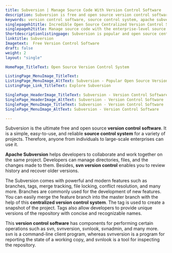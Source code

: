 ```yaml
---
title: Subversion | Manage Source Code With Version Control Software
description: Subversion is free and open source version control software for managing project source code such as directories, files and changes made to them.
keywords: version control software, source control system, apache subversion, svn version control, cvs version control, subversion svn, subversion version control, cvs source control, centralized version control system, subversion software, svn source control
singlepageh1title: Incredible Open Source Centralized Version Control System
singlepageh2title: Manage source code with the enterprise-level source control system. Enable developers to examine project history, recover old versions, and secure data.
Shortdescriptionlistingpage: Subversion is popular and open source centralized version control system for teams to work simultaneously on single project.
linktitle: Subversion
Imagetext:  Free Version Control Software 
draft: false
weight: 2
layout: "single"

HomePage_TitleText: Open Source Version Control System

ListingPage_MenuImage_TitleText: 
ListingPage_MenuImage_AltText: Subversion - Popular Open Source Version Control Software
ListingPage_Link_TitleText: Explore Subversion

SinglePage_HeaderImage_TitleText: Subversion - Version Control Software
SinglePage_HeaderImage_AltText: Subversion - Version Control Software
SinglePage_MenuImage_TitleText: Subversion - Version Control Software
SinglePage_MenuImage_AltText: Subversion - Version Control Software

---
```


Subversion is the ultimate free and open source **version control software**. It is a simple, easy-to-use, and reliable **source control system** for a variety of projects. Therefore, anyone from individuals to large-scale enterprises can use it.

**Apache Subversion** helps developers to collaborate and work together on the same project. Developers can manage directories, files, and the changes made to them. Besides, **svn version control** enables you to review history and recover older versions.

The Subversion comes with powerful and modern features such as branches, tags, merge tracking, file locking, conflict resolution, and many more. Branches are commonly used for the development of new features. You can easily merge the feature branch into the master branch with the help of this **centralized version control system**. The tag is used to create a snapshot of the project. Tags also allow developers to provide unique versions of the repository with concise and recognizable names.

This **version control software** has components for performing certain operations such as svn, svnversion, svnlook, svnadmin, and many more. svn is a command-line client program, whereas svnversion is a program for reporting the state of a working copy, and svnlook is a tool for inspecting the repository.